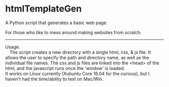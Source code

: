 # htmlTemplateGen
A Python script that generates a basic web page.

For those who like to mess around making websites from scratch.<br/>
<hr>
Usage:<br/>
&emsp;The script creates a new directory with a single html, css, & js file. It allows the user to specify the
path and directory name, as well as the individual file names. The css and js files are linked into the &lt;head&gt;
of the html, and the javascript runs once the 'window' is loaded.<br/>
It works on Linux currently (Xubuntu Core 16.04 for the curious), but I haven't had the time/ability to test on Mac/Win.
